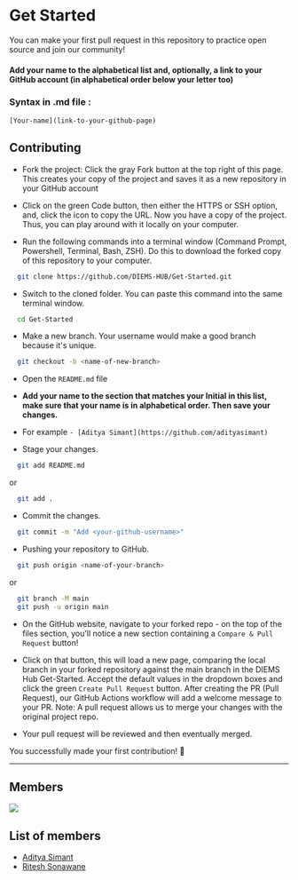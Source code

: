 # Get Started 
You can make your first pull request in this repository to practice open source and join our community!

#### Add your name to the alphabetical list and, optionally, a link to your GitHub account (in alphabetical order below your letter too)

### Syntax in .md file :

`[Your-name](link-to-your-github-page) `



## Contributing


- Fork the project:
 Click the gray Fork button at the top right of this page. This creates your copy of the project and saves it as a new repository in your GitHub account

- Click on the green Code button, then either the HTTPS or SSH option, and, click the icon to copy the URL. Now you have a copy of the project. Thus, you can play around with it locally on your computer.

- Run the following commands into a terminal window (Command Prompt, Powershell, Terminal, Bash, ZSH). Do this to download the forked copy of this repository to your computer.

```bash
  git clone https://github.com/DIEMS-HUB/Get-Started.git
```

- Switch to the cloned folder. You can paste this command into the same terminal window.

```bash
  cd Get-Started
```

- Make a new branch. Your username would make a good branch because it's unique.

```bash
  git checkout -b <name-of-new-branch>
```

- Open the `README.md` file

- **Add your name to the section that matches your Initial in this list, make sure that your name is in alphabetical order. Then save your changes.**

- For example
  `- [Aditya Simant](https://github.com/adityasimant)`

- Stage your changes.

```bash
  git add README.md
```

or

```bash
  git add .
```

- Commit the changes.

```bash
  git commit -m "Add <your-github-username>"
```


- Pushing your repository to GitHub.

```bash
  git push origin <name-of-your-branch>
```

or

```bash
  git branch -M main
  git push -u origin main
```


- On the GitHub website, navigate to your forked repo - on the top of the files section, you'll notice a new section containing a `Compare & Pull Request` button!

- Click on that button, this will load a new page, comparing the local branch in your forked repository against the main branch in the DIEMS Hub Get-Started. Accept the default values in the dropdown boxes and click the green `Create Pull Request` button. After creating the PR (Pull Request), our GitHub Actions workflow will add a welcome message to your PR.
  Note: A pull request allows us to merge your changes with the original project repo.

- Your pull request will be reviewed and then eventually merged.

You successfully made your first contribution! 🎉

---
## Members 
<a href = "https://github.com/DIEMS-HUB/Get-Started/contributors">
  <img src = "https://contrib.rocks/image?repo=DIEMS-HUB/Get-Started"/>
</a>

## List of members 

* <a href="https://github.com/adityasimant"> Aditya Simant </a>
* <a href ="https://github.com/riteshsonawane1372"> Ritesh Sonawane </a>





